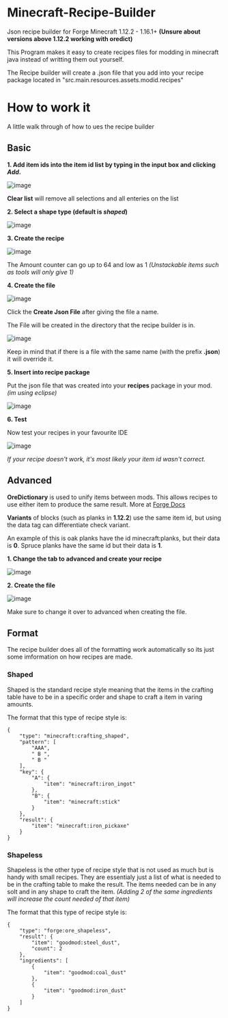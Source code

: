 # Minecraft-Recipe-Builder
Json recipe builder for Forge Minecraft 1.12.2 - 1.16.1+ **(Unsure about versions above 1.12.2 working with oredict)**

This Program makes it easy to create recipes files for modding in minecraft java instead of writting them out yourself.

The Recipe builder will create a .json file that you add into your recipe package located in "src.main.resources.assets.modid.recipes"

# How to work it
A little walk through of how to ues the recipe builder

## Basic
**1. Add item ids into the item id list by typing in the input box and clicking _Add_.**

![image](https://user-images.githubusercontent.com/73958516/162012881-d67255aa-30d9-4200-9eda-f2d34ef04100.png)

**Clear list** will remove all selections and all enteries on the list

**2. Select a shape type (default is _shaped_)**

![image](https://user-images.githubusercontent.com/73958516/162014285-2b035dca-8d9f-445a-b628-5e5ce064b287.png)

**3. Create the recipe**

![image](https://user-images.githubusercontent.com/73958516/162015073-31e16df5-eb30-4f77-aca5-0ab87c046dd5.png)

The Amount counter can go up to 64 and low as 1 *(Unstackable items such as tools will only give 1)*

**4. Create the file**

![image](https://user-images.githubusercontent.com/73958516/162015819-55279b39-010e-4067-baef-ad45e6654861.png)

Click the **Create Json File** after giving the file a name. 

The File will be created in the directory that the recipe builder is in.

![image](https://user-images.githubusercontent.com/73958516/162017147-a1fe23ae-dbec-4b38-838a-34df122b104d.png)

Keep in mind that if there is a file with the same name (with the prefix **.json**) it will override it.

**5. Insert into recipe package**

Put the json file that was created into your **recipes** package in your mod. *(im using eclipse)*

![image](https://user-images.githubusercontent.com/73958516/162021435-0242e7a8-7053-4753-87b8-e3ce8ab34826.png)

**6. Test**

Now test your recipes in your favourite IDE

![image](https://user-images.githubusercontent.com/73958516/162022625-e47d8376-29cc-4f33-8d1d-620c89d1500a.png)

*If your recipe doesn't work, it's most likely your item id wasn't correct.*





## Advanced
**OreDictionary** is used to unify items between mods. 
This allows recipes to use either item to produce the same result. More at [Forge Docs](https://mcforge.readthedocs.io/en/1.12.x/utilities/oredictionary/)

**Variants** of blocks (such as planks in **1.12.2**) use the same item id, but using the data tag can differentiate check variant.

An example of this is oak planks have the id minecraft:planks, but their data is **0**. Spruce planks have the same id but their data is **1**.

**1. Change the tab to advanced and create your recipe**

![image](https://user-images.githubusercontent.com/73958516/162020715-8b98efa6-af21-41a6-8417-fb10f38e40e6.png)

**2. Create the file**

![image](https://user-images.githubusercontent.com/73958516/162020932-e5f308ef-5f98-43c5-9706-76e29c24d025.png)

Make sure to change it over to advanced when creating the file.





## Format
The recipe builder does all of the formatting work automatically so its just some imformation on how recipes are made.

### Shaped
Shaped is the standard recipe style meaning that the items in the crafting table have to be in a specific order and shape to craft a item in varing amounts.

The format that this type of recipe style is:
```
{
	"type": "minecraft:crafting_shaped",
	"pattern": [
		"AAA",
		" B ",
		" B "
	],
	"key": {
		"A": {
			"item": "minecraft:iron_ingot"
		},
		"B": {
			"item": "minecraft:stick"
		}
	},
	"result": {
		"item": "minecraft:iron_pickaxe"
	}
}
```

### Shapeless
Shapeless is the other type of recipe style that is not used as much but is handy with small recipes. 
They are essentialy just a list of what is needed to be in the crafting table to make the result. 
The items needed can be in any solt and in any shape to craft the item.
*(Adding 2 of the same ingredients will increase the count needed of that item)*

The format that this type of recipe style is:
```
{
	"type": "forge:ore_shapeless",
	"result": {
		"item": "goodmod:steel_dust",
		"count": 2
	},
	"ingredients": [
		{
			"item": "goodmod:coal_dust"
		},
		{
			"item": "goodmod:iron_dust"
		}
	]
}
```
